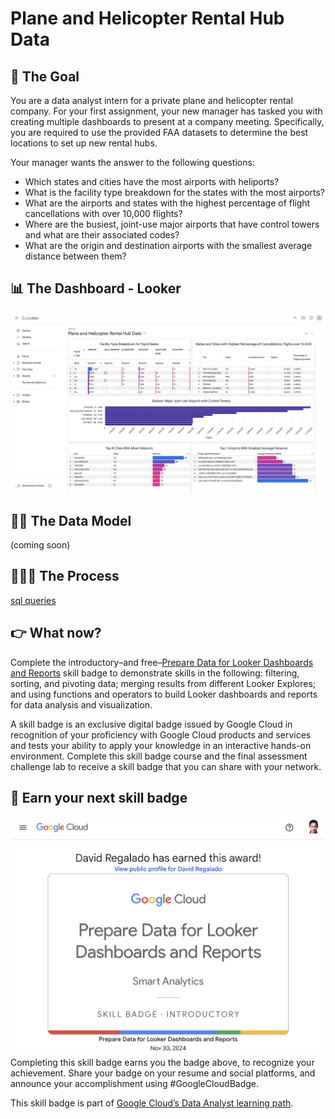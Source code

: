 # Plane and Helicopter Rental Hub Data

## 🎯 The Goal
You are a data analyst intern for a private plane and helicopter rental company. For your first assignment, your new manager has tasked you with creating multiple dashboards to present at a company meeting. Specifically, you are required to use the provided FAA datasets to determine the best locations to set up new rental hubs.

Your manager wants the answer to the following questions:

- Which states and cities have the most airports with heliports?
- What is the facility type breakdown for the states with the most airports?
- What are the airports and states with the highest percentage of flight cancellations with over 10,000 flights?
- Where are the busiest, joint-use major airports that have control towers and what are their associated codes?
- What are the origin and destination airports with the smallest average distance between them?

## 📊 The Dashboard - Looker
<img src="images/dashboard.png">

## 🤷🏻 The Data Model
(coming soon)

## 🧑🏻‍🏫 The Process
<a href="sql">sql queries</a>

## 👉 What now?

Complete the introductory–and free–<a href="https://www.cloudskillsboost.google/course_templates/628">Prepare Data for Looker Dashboards and Reports</a> skill badge to demonstrate skills in the following: filtering, sorting, and pivoting data; merging results from different Looker Explores; and using functions and operators to build Looker dashboards and reports for data analysis and visualization.

A skill badge is an exclusive digital badge issued by Google Cloud in recognition of your proficiency with Google Cloud products and services and tests your ability to apply your knowledge in an interactive hands-on environment. Complete this skill badge course and the final assessment challenge lab to receive a skill badge that you can share with your network.

## 🥇 Earn your next skill badge

<img src="images/skill_badge.png" />
Completing this skill badge earns you the badge above, to recognize your achievement. Share your badge on your resume and social platforms, and announce your accomplishment using #GoogleCloudBadge.

This skill badge is part of <a href="https://www.cloudskillsboost.google/paths/18">Google Cloud’s Data Analyst learning path</a>.
